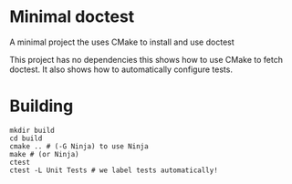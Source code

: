 # Minimal doctest
A minimal project the uses CMake to install and use doctest

This project has no dependencies this shows how to use CMake to fetch doctest. It also shows how to automatically configure tests.

# Building
```
mkdir build
cd build
cmake .. # (-G Ninja) to use Ninja
make # (or Ninja)
ctest 
ctest -L Unit Tests # we label tests automatically!
```
